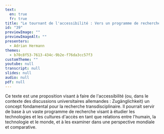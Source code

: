 ```yaml
---
text:
  en: true
  fr: true
title: "Le tournant de l'accessibilité : Vers un programme de recherche global, comparatif et transdisciplinaire"
id: "39"
previewImage: ""
previewImageAlt: ""
presenters:
  - Adrian Hermann
themes:
  - b70c8f53-7613-434c-9b2e-f76da3cc57f3
customTheme: ""
youtube: null
transcript: null
slides: null
audio: null
pdf: null
---
```

Ce texte est une proposition visant à faire de l'accessibilité (ou, dans le contexte des discussions universitaires allemandes : Zugänglichkeit) un concept fondamental pour la recherche transdisciplinaire. Il pourrait servir de base à un vaste programme de recherche visant à étudier les technologies et les cultures d'accès en tant que relations entre l'humain, la technologie et le monde, et à les examiner dans une perspective mondiale et comparative.
